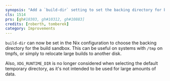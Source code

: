 ```yaml
---
synopsis: "Add a `build-dir` setting to set the backing directory for builds"
cls: 1514
prs: [gh#10303, gh#10312, gh#10883]
credits: [roberth, tomberek]
category: Improvements
---
```


`build-dir` can now be set in the Nix configuration to choose the backing directory for the build sandbox.
This can be useful on systems with `/tmp` on tmpfs, or simply to relocate large builds to another disk.

Also, `XDG_RUNTIME_DIR` is no longer considered when selecting the default temporary directory,
as it's not intended to be used for large amounts of data.
